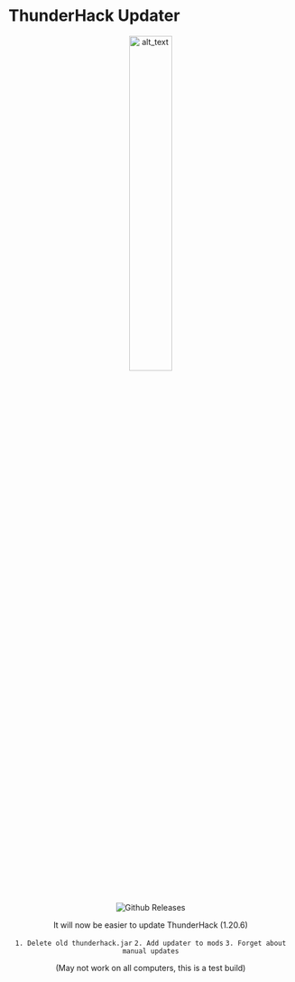 # ThunderHack Updater

<div align="center">


[<img alt="alt_text" width="40px" src="https://cdn.discordapp.com/attachments/934396624111824900/1246123200740331651/Untitled-1.png?ex=665b3e2a&is=6659ecaa&hm=2c601e15a6b3e6c9e6d0994c6a2730c644642533c1effab7cf01fa470c2a7132&" style="width: 39%"/>](https://github.com/Pan4ur/ThunderHack-Updater/releases/download/latest/thunderupdater-1.0.0.jar)

![Github Releases](https://img.shields.io/github/downloads/Pan4ur/ThunderHack-Updater/total.svg)

It will now be easier to update ThunderHack (1.20.6)

```1. Delete old thunderhack.jar```
```2. Add updater to mods```
```3. Forget about manual updates```

(May not work on all computers, this is a test build)
</div>
